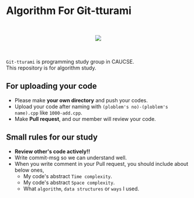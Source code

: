 # Algorithm For Git-tturami
<br><p align="center"><img src="https://github.com/git-tturami/algorithm/blob/master/git_tturami.png?raw=true"/></p><br><br>
`Git-tturami` is programming study group in CAUCSE.<br>
This repository is for algorithm study.<br>

## For uploading your code
* Please make <b>your own directory</b> and push your codes.<br>
* Upload your code after naming with `(ploblem's no)-(ploblem's name).cpp` like `1000-add.cpp`.<br>
* Make <b>Pull request</b>, and our member will review your code.<br>

## Small rules for our study
* <b>Review other's code actively!!</b>
* Write commit-msg so we can understand well.
* When you write comment in your Pull request, you should include about below ones,
  * My code's abstract `Time complexity`.
  * My code's abstract `Space complexity`.
  * What `algorithm`, `data structures` or `ways` I used.

